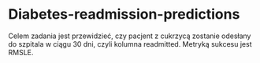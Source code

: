 # Diabetes-readmission-predictions
 Celem zadania jest przewidzieć, czy pacjent z cukrzycą zostanie odesłany do szpitala w ciągu 30 dni, czyli kolumna readmitted.  Metryką sukcesu jest RMSLE.
